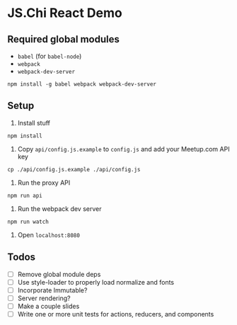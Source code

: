 # JS.Chi React Demo

## Required global modules
- `babel` (for `babel-node`)
- `webpack`
- `webpack-dev-server`

```
npm install -g babel webpack webpack-dev-server
```

## Setup
1. Install stuff

  ```
  npm install
  ```
1. Copy `api/config.js.example` to `config.js` and add your Meetup.com API key

  ```
  cp ./api/config.js.example ./api/config.js
  ```
1. Run the proxy API

  ```
  npm run api
  ```
1. Run the webpack dev server

  ```
  npm run watch
  ```
1. Open `localhost:8080`

## Todos
- [ ] Remove global module deps
- [ ] Use style-loader to properly load normalize and fonts
- [ ] Incorporate Immutable?
- [ ] Server rendering?
- [ ] Make a couple slides
- [ ] Write one or more unit tests for actions, reducers, and components
